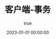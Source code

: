 ---
title: 客户端-事务
date: 2023-01-01 00:00:00
tags: 
  - Kafka
  - 消息队列
categories: 
  - Kafka
description: Kafka入门
toc_number: false
author:
  name: huidong.yin
  link: https://huidongyin.github.io
permalink: /pages/e6127508-05e0-3bd7-83c1-67dc4ce83d5b/
---